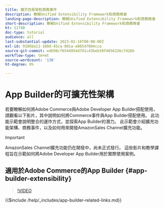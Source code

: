 ```yaml
---
title: 擴充性框架和商務事件
description: 瞭解Unified Extensibility Framework和商務晚會
landing-page-description: 瞭解Unified Extensibility Framework和商務晚會
short-description: 瞭解Unified Extensibility Framework和商務晚會
kt: 11740
doc-type: tutorial
audience: all
last-substantial-update: 2023-02-16T00:00:00Z
exl-id: 9186ba11-180d-45ca-801a-a86547084cca
source-git-commit: edb98cf6544954d741c43beb39f4056326c7d26b
workflow-type: tm+mt
source-wordcount: '138'
ht-degree: 0%

---
```


# App Builder的可擴充性架構

若要瞭解如何將Adobe Commerce與Adobe Developer App Builder搭配使用，請觀看以下影片，其中說明如何將Commerce事件與App Builder搭配使用。 此功能示範會說明整合的運作方式，並探索App Builder的潛力。 此示範會介紹擴充功能架構、商務事件，以及如何用來開發AmazonSales Channel擴充功能。

>[!IMPORTANT]
>
>AmazonSales Channel擴充功能仍在開發中，尚未正式發行。  這些影片和教學課程旨在示範如何將Adobe Developer App Builder用於實際使用案例。

## 適用於Adobe Commerce的App Builder {#app-builder-extensibility}

>[!VIDEO](https://video.tv.adobe.com/v/3413328?quality=12&learn=on)

{{$include /help/_includes/app-builder-related-links.md}}
